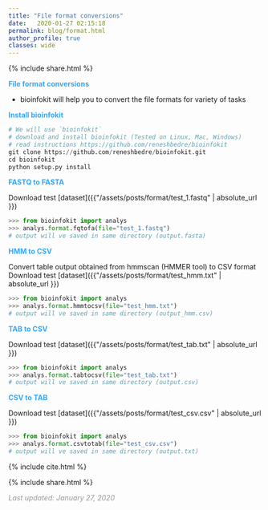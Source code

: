 ```yaml
---
title: "File format conversions"
date:   2020-01-27 02:15:18
permalink: blog/format.html
author_profile: true
classes: wide
---
```

<p>
{% include  share.html %}
</p>

**<span style="color:#33a8ff">File format conversions</span>**
- bioinfokit will help you to convert the file formats for variety of tasks

**<span style="color:#33a8ff">Install bioinfokit</span>**
```python
# We will use `bioinfokit` 
# download and install bioinfokit (Tested on Linux, Mac, Windows) 
# read instructions https://github.com/reneshbedre/bioinfokit
git clone https://github.com/reneshbedre/bioinfokit.git
cd bioinfokit
python setup.py install
```   

**<span style="color:#33a8ff">FASTQ to FASTA</span>**

Download test [dataset]({{"/assets/posts/format/test_1.fastq" | absolute_url }})

```python
>>> from bioinfokit import analys
>>> analys.format.fqtofa(file="test_1.fastq")
# output will ve saved in same directory (output.fasta)
```  

**<span style="color:#33a8ff">HMM to CSV</span>**

Convert table output obtained from hmmscan (HMMER tool) to CSV format
Download test [dataset]({{"/assets/posts/format/test_hmm.txt" | absolute_url }})

```python
>>> from bioinfokit import analys
>>> analys.format.hmmtocsv(file="test_hmm.txt")
# output will ve saved in same directory (output_hmm.csv)
```  

**<span style="color:#33a8ff">TAB to CSV</span>**

Download test [dataset]({{"/assets/posts/format/test_tab.txt" | absolute_url }})

```python
>>> from bioinfokit import analys
>>> analys.format.tabtocsv(file="test_tab.txt")
# output will ve saved in same directory (output.csv)
```  

**<span style="color:#33a8ff">CSV to TAB</span>**

Download test [dataset]({{"/assets/posts/format/test_csv.csv" | absolute_url }})

```python
>>> from bioinfokit import analys
>>> analys.format.csvtotab(file="test_csv.csv")
# output will ve saved in same directory (output.txt)
```  

<p>
{% include  cite.html %}
</p>

<p>
{% include  share.html %}
</p>
    
<span style="color:#9e9696"><i> Last updated: January 27, 2020</i> </span>    
